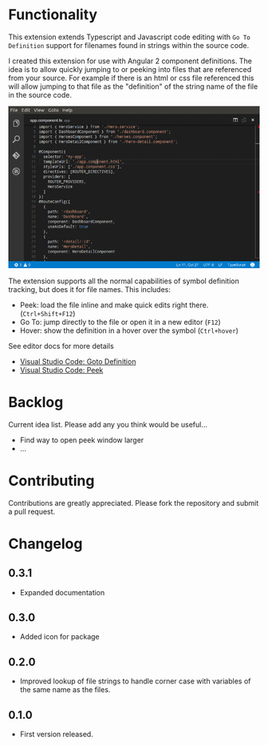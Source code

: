 # Functionality

This extension extends Typescript and Javascript code editing with `Go To Definition` support for filenames found in strings within the source code.

I created this extension for use with Angular 2 component definitions. The idea is to allow quickly jumping to or peeking into files that are referenced from your source.  For example if there is an html or css file referenced this will allow jumping to that file as the "definition" of the string name of the file in the source code.

![working](images/working.gif)

The extension supports all the normal capabilities of symbol definition tracking, but does it for file names.  This includes:

 * Peek: load the file inline and make quick edits right there. (`Ctrl+Shift+F12`)
 * Go To: jump directly to the file or open it in a new editor (`F12`)
 * Hover: show the definition in a hover over the symbol (`Ctrl+hover`)

See editor docs for more details
 * [Visual Studio Code: Goto Definition](https://code.visualstudio.com/docs/editor/editingevolved#_go-to-definition)
 * [Visual Studio Code: Peek](https://code.visualstudio.com/docs/editor/editingevolved#_peek)

# Backlog

Current idea list.  Please add any you think would be useful...

  * Find way to open peek window larger
  * ...

# Contributing

Contributions are greatly appreciated.  Please fork the repository and submit a pull request.

# Changelog

## 0.3.1

  * Expanded documentation

## 0.3.0

  * Added icon for package

## 0.2.0

  * Improved lookup of file strings to handle corner case with variables of the same name as the files.

## 0.1.0

  * First version released.
